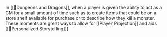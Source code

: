 In [[🌳Dungeons and Dragons]], when a player is given the ability to act as a GM for a small amount of time such as to create items that could be on a store shelf available for purchase or to describe how they kill a monster. These moments are great ways to allow for [[Player Projection]] and aids [[🌱Personalized Storytelling]]]